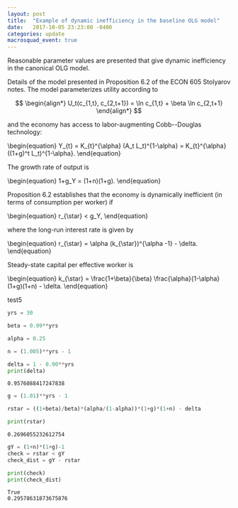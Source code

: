 ```yaml
---
layout: post
title:  "Example of dynamic inefficiency in the baseline OLG model"
date:   2017-10-05 23:23:00 -0400
categories: update
macrosquad_event: true
---
```


Reasonable parameter values are presented that give dynamic inefficiency in the canonical OLG model.

<!--more-->

Details of the model presented in Proposition 6.2 of the ECON 605 Stolyarov notes. The model parameterizes utility according to

$$
\begin{align*}
U_t(c_{1,t}, c_{2,t+1}) = \ln c_{1,t} + \beta \ln c_{2,t+1}
\end{align*}
$$

and the economy has access to labor-augmenting Cobb--Douglas technology:

\begin{equation}
Y_{t} = K_{t}^{\alpha} (A_t L_t)^{1-\alpha} = K_{t}^{\alpha} ((1+g)^t L_t)^{1-\alpha}.
\end{equation}

The growth rate of output is

\begin{equation}
1+g_Y = (1+n)(1+g).
\end{equation}

Proposition 6.2 establishes that the economy is dynamically inefficient (in terms of consumption per worker) if

\begin{equation}
r_{\star} < g_Y,
\end{equation}

where the long-run interest rate is given by

\begin{equation}
r_{\star} = \alpha (k_{\star})^{\alpha -1} - \delta.
\end{equation}

Steady-state capital per effective worker is

\begin{equation}
k_{\star} = \frac{1+\beta}{\beta} \frac{\alpha}{1-\alpha} (1+g)(1+n) - \delta.
\end{equation}

test5

```python
yrs = 30
```


```python
beta = 0.99**yrs
```


```python
alpha = 0.25
```


```python
n = (1.005)**yrs - 1
```


```python
delta = 1 - 0.90**yrs
print(delta)
```

    0.9576088417247838



```python
g = (1.01)**yrs - 1
```


```python
rstar = ((1+beta)/beta)*(alpha/(1-alpha))*(1+g)*(1+n) - delta
```


```python
print(rstar)
```

    0.2696055232612754



```python
gY = (1+n)*(1+g)-1
check = rstar < gY
check_dist = gY - rstar
```


```python
print(check)
print(check_dist)
```

    True
    0.29578631873675876



```python

```
